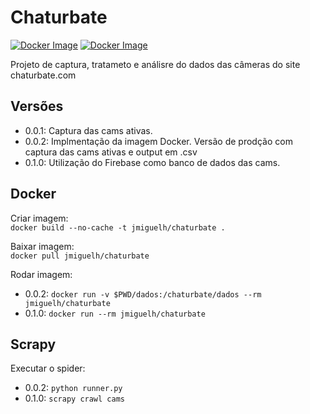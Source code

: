 
# Chaturbate

[![Docker Image](https://images.microbadger.com/badges/version/jmiguelh/chaturbate.svg)](https://microbadger.com/images/jmiguelh/chaturbate "Docker Image")
[![Docker Image](https://images.microbadger.com/badges/image/jmiguelh/chaturbate.svg)](https://microbadger.com/images/jmiguelh/chaturbate "Docker Image")

Projeto de captura, tratameto e análisre do dados das câmeras do site chaturbate.com

## Versões

 * 0.0.1: Captura das cams ativas.
 * 0.0.2: Implmentação da imagem Docker. Versão de prodção com captura das cams ativas e output em .csv
 * 0.1.0: Utilização do Firebase como banco de dados das cams.

## Docker

Criar imagem:  
 `docker build --no-cache -t jmiguelh/chaturbate .` 

Baixar imagem:  
 `docker pull jmiguelh/chaturbate` 

Rodar imagem:  
 * 0.0.2: `docker run -v $PWD/dados:/chaturbate/dados --rm jmiguelh/chaturbate` 
 * 0.1.0: `docker run --rm jmiguelh/chaturbate` 

## Scrapy

Executar o spider:  
 * 0.0.2: `python runner.py` 
 * 0.1.0: `scrapy crawl cams` 

